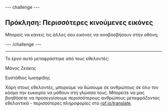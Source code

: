--- challenge ---

## Πρόκληση: Περισσότερες κινούμενες εικόνες

Μπορείς να κάνεις τις άλλες σου εικόνες να αναβοσβήσουν στην οθόνη;

--- /challenge ---


***
Το έργο αυτό μεταφράστηκε από τους εθελοντές:

Μάνος Ζεάκης

Ευστάθιος Ιωσηφίδης

Χάρη στους εθελοντές, μπορούμε να δώσουμε σε ανθρώπους σε όλο τον κόσμο την ευκαιρία να μάθουν στη γλώσσα τους. Μπορείτε να μας βοηθήσετε να προσεγγίσουμε περισσότερους ανθρώπους μεταφράζοντας εθελοντικά - περισσότερες πληροφορίες στο [rpf.io/translate](https://rpf.io/translate).